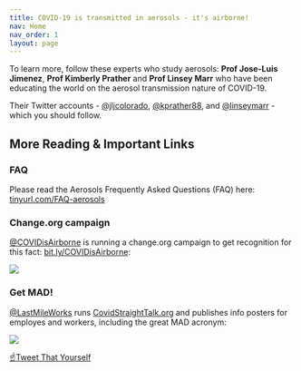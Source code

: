 ```yaml
---
title: COVID-19 is transmitted in aerosols - it's airborne!
nav: Home
nav_order: 1
layout: page
---
```


To learn more, follow these experts who study aerosols: **Prof Jose-Luis Jimenez**, **Prof Kimberly Prather** and **Prof Linsey Marr** who have been educating the world on the aerosol transmission nature of COVID-19.

Their Twitter accounts - [@jljcolorado](https://twitter.com/jljcolorado), [@kprather88](https://twitter.com/kprather88), and [@linseymarr](https://twitter.com/linseymarr) - which you should follow.

## More Reading & Important Links

### FAQ

Please read the Aerosols Frequently Asked Questions (FAQ) here: [tinyurl.com/FAQ-aerosols](https://tinyurl.com/FAQ-aerosols)

### Change.org campaign

[@COVIDisAirborne](https://twitter.com/covidisairborne) is running a change.org campaign to get recognition for this fact: [bit.ly/COVIDisAirborne](https://bit.ly/COVIDisAirborne):

![](https://pbs.twimg.com/media/EoziqusXUAMYZ8d?format=jpg&name=medium)

### Get MAD!

[@LastMileWorks](https://twitter.com/lastmileworks) runs [CovidStraightTalk.org](https://covidstraighttalk.org/) and publishes info posters for employes and workers, including the great MAD acronym:

![](https://user-images.githubusercontent.com/82182/102404351-82d22880-3fdf-11eb-9b1a-c5a105e89101.png) 

<a href="https://twitter.com/intent/tweet?text=%23COVIDisAirborne%20%23masks4All%20%23bewareOfSharedAir%20%23ventilation.%20Masks!%20Air!%20Distance!%20https://pic.twitter.com/noIWVuuogr&name=small" target="_blank">☝️Tweet That Yourself</a>
